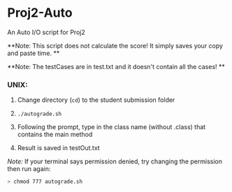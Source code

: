 # Proj2-Auto
An Auto I/O script for Proj2

**Note: This script does not calculate the score! It simply saves your copy and paste time. **

**Note: The testCases are in test.txt and it doesn't contain all the cases! **

### UNIX:
1. Change directory (`cd`) to the student submission folder

2. `./autograde.sh`

3. Following the prompt, type in the class name (without .class) that contains the main method

4. Result is saved in testOut.txt

*Note:* If your terminal says permission denied, try changing the permission then run again:
```bash
> chmod 777 autograde.sh
```
